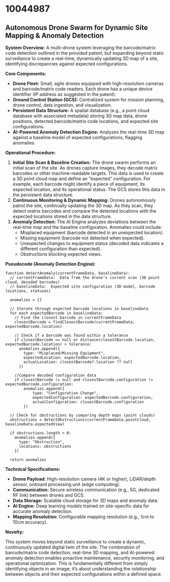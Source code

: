 # 10044987

## Autonomous Drone Swarm for Dynamic Site Mapping & Anomaly Detection

**System Overview:** A multi-drone system leveraging the barcode/matrix code detection outlined in the provided patent, but expanding beyond static surveillance to create a real-time, dynamically updating 3D map of a site, identifying discrepancies against expected configurations.

**Core Components:**

*   **Drone Fleet:** Small, agile drones equipped with high-resolution cameras and barcode/matrix code readers. Each drone has a unique device identifier (IP address as suggested in the patent).
*   **Ground Control Station (GCS):** Centralized system for mission planning, drone control, data ingestion, and visualization.
*   **Persistent Data Structure:**  A spatial database (e.g., a point cloud database with associated metadata) storing 3D map data, drone positions, detected barcode/matrix code locations, and expected site configurations.
*   **AI-Powered Anomaly Detection Engine:** Analyzes the real-time 3D map against a baseline model of expected configurations, flagging anomalies.

**Operational Procedure:**

1.  **Initial Site Scan & Baseline Creation:** The drone swarm performs an initial scan of the site.  As drones capture images, they decode matrix barcodes or other machine-readable targets.  This data is used to create a 3D point cloud map and define an “expected” configuration.  For example, each barcode might identify a piece of equipment, its expected location, and its operational status.  The GCS stores this data in the persistent data structure.
2.  **Continuous Monitoring & Dynamic Mapping:**  Drones autonomously patrol the site, continually updating the 3D map. As they scan, they detect matrix barcodes and compare the detected locations with the expected locations stored in the data structure.
3.  **Anomaly Detection:** The AI Engine analyzes deviations between the real-time map and the baseline configuration.  Anomalies could include:
    *   Misplaced equipment (barcode detected in an unexpected location).
    *   Missing equipment (barcode not detected when expected).
    *   Unexpected changes to equipment status (decoded data indicates a different configuration than expected).
    *   Obstructions blocking expected views.

**Pseudocode (Anomaly Detection Engine):**

```
function detectAnomaly(currentFrameData, baselineData):
  // currentFrameData:  Data from the drone's current scan (3D point cloud, decoded barcodes)
  // baselineData:  Expected site configuration (3D model, barcode locations, statuses)

  anomalies = []

  // Iterate through expected barcode locations in baselineData
  for each expectedBarcode in baselineData:
    // Find the closest barcode in currentFrameData
    closestBarcode = findClosestBarcode(currentFrameData, expectedBarcode.location)

    // Check if a barcode was found within a tolerance
    if closestBarcode == null or distance(closestBarcode.location, expectedBarcode.location) > tolerance:
      anomalies.append({
        type: "Misplaced/Missing Equipment",
        expectedLocation: expectedBarcode.location,
        actualLocation: closestBarcode?.location ?? null
      })

    //Compare decoded configuration data
    if closestBarcode != null and closestBarcode.configuration != expectedBarcode.configuration:
        anomalies.append({
            type: "Configuration Change",
            expectedConfiguration: expectedBarcode.configuration,
            actualConfiguration: closestBarcode.configuration
        })

  // Check for obstructions by comparing depth maps (point clouds)
  obstructions = detectObstructions(currentFrameData.pointCloud, baselineData.expectedView)

  if obstructions.length > 0:
    anomalies.append({
      type: "Obstruction",
      locations: obstructions
    })

  return anomalies
```

**Technical Specifications:**

*   **Drone Payload:** High-resolution camera (4K or higher), LiDAR/depth sensor, onboard processing unit (edge computing).
*   **Communication:** Secure wireless communication (e.g., 5G, dedicated RF link) between drones and GCS.
*   **Data Storage:** Scalable cloud storage for 3D maps and anomaly data.
*   **AI Engine:** Deep learning models trained on site-specific data for accurate anomaly detection.
*   **Mapping Resolution:** Configurable mapping resolution (e.g., 1cm to 10cm accuracy).

**Novelty:**

This system moves beyond static surveillance to create a dynamic, continuously updated digital twin of the site. The combination of barcode/matrix code detection, real-time 3D mapping, and AI-powered anomaly detection enables proactive maintenance, security monitoring, and operational optimization. This is fundamentally different from simply identifying objects in an image; it’s about understanding the *relationship* between objects and their expected configurations within a defined space.
